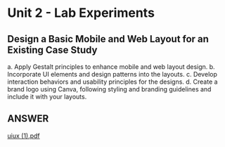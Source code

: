 # Unit 2 - Lab Experiments

## Design a Basic Mobile and Web Layout for an Existing Case Study

a. Apply Gestalt principles to enhance mobile and web layout design.
b. Incorporate UI elements and design patterns into the layouts.
c. Develop interaction behaviors and usability principles for the designs.
d. Create a brand logo using Canva, following styling and branding guidelines and include it with your layouts.

## ANSWER

[uiux (1).pdf](https://github.com/user-attachments/files/20510654/uiux.1.pdf)
